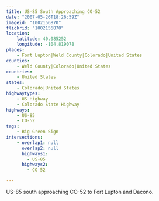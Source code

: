 ```yaml
---
title: US-85 South Approaching CO-52
date: "2007-05-26T18:26:59Z"
imageid: "1002156870"
flickrid: "1002156870"
location:
    latitude: 40.085252
    longitude: -104.819078
places:
    - Fort Lupton|Weld County|Colorado|United States
counties:
    - Weld County|Colorado|United States
countries:
    - United States
states:
    - Colorado|United States
highwaytypes:
    - US Highway
    - Colorado State Highway
highways:
    - US-85
    - CO-52
tags:
    - Big Green Sign
intersections:
    - overlap1: null
      overlap2: null
      highways1:
        - US-85
      highways2:
        - CO-52

---
```

US-85 south approaching CO-52 to Fort Lupton and Dacono.